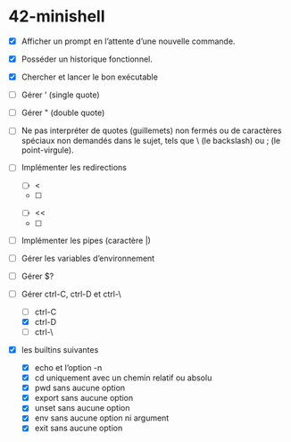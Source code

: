 # 42-minishell

- [x] Afficher un prompt en l’attente d’une nouvelle commande.  
- [x] Posséder un historique fonctionnel.  
- [x] Chercher et lancer le bon exécutable 
    
- [ ] Gérer ’ (single quote)  
- [ ] Gérer " (double quote)  
- [ ] Ne pas interpréter de quotes (guillemets) non fermés ou de caractères spéciaux non
demandés dans le sujet, tels que \ (le backslash) ou ; (le point-virgule).
  
- [ ] Implémenter les redirections  
	- [ ] <   
	- [ ] >  
	- [ ] <<  
	- [ ] >>  
  
- [ ] Implémenter les pipes (caractère |)  
  
- [ ] Gérer les variables d’environnement  
- [ ] Gérer $?  
  
- [ ] Gérer ctrl-C, ctrl-D et ctrl-\  
	- [ ] ctrl-C  
	- [x] ctrl-D  
	- [ ] ctrl-\  
  
- [x] les builtins suivantes
	- [x] echo et l’option -n  
	- [x] cd uniquement avec un chemin relatif ou absolu  
	- [x] pwd sans aucune option  
	- [x] export sans aucune option  
	- [x] unset sans aucune option  
	- [x] env sans aucune option ni argument  
	- [x] exit sans aucune option  
